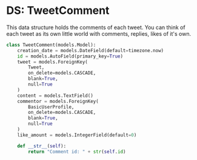 # DS: TweetComment

This data structure holds the comments of each tweet. You can think of each tweet as its own little world with comments, replies, likes of it's own.

```python
class TweetComment(models.Model):
    creation_date = models.DateField(default=timezone.now)
    id = models.AutoField(primary_key=True)
    tweet = models.ForeignKey(
        Tweet,
        on_delete=models.CASCADE,
        blank=True,
        null=True
    )
    content = models.TextField()
    commentor = models.ForeignKey(
        BasicUserProfile,
        on_delete=models.CASCADE,
        blank=True,
        null=True
    )
    like_amount = models.IntegerField(default=0)

    def __str__(self):
        return "Comment id: " + str(self.id)
```
